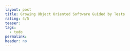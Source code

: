 ```yaml
---
layout: post
title: Growing Object Oriented Software Guided by Tests
rating: 4/5
teaser:
tags:
  - todo
permalink:
header: no
---
```

